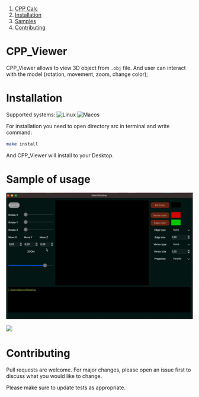 1. [CPP Calc](#CPP_Calc)
2. [Installation](#installation)
3. [Samples](#sample-of-usage)
4. [Contributing](#contributing)

# CPP_Viewer
CPP_Viewer allows to view 3D object from `.obj` file. And user can interact with the model (rotation, movement, zoom, change color);

# Installation

Supported systems: ![Linux](https://camo.githubusercontent.com/137ec190ec7cf120cd4184f04474d452f6d475575dfc7fdf79fc1ed51022857c/68747470733a2f2f696d672e736869656c64732e696f2f7374617469632f76313f7374796c653d666f722d7468652d6261646765266d6573736167653d4c696e757826636f6c6f723d323232323232266c6f676f3d4c696e7578266c6f676f436f6c6f723d464343363234266c6162656c3d) 
![Macos](https://camo.githubusercontent.com/2dbf48f1d4f42b9fb505af7afad8b6012f64d04219793309f814d59a33cab631/68747470733a2f2f696d672e736869656c64732e696f2f7374617469632f76313f7374796c653d666f722d7468652d6261646765266d6573736167653d6d61634f5326636f6c6f723d303030303030266c6f676f3d6d61634f53266c6f676f436f6c6f723d464646464646266c6162656c3d)


For installation you need to open directory src in terminal and write command:

```bash
make install
```

And CPP_Viewer will install to your Desktop.

# Sample of usage

![](pictures/firstExample_out.gif)

![](pictures/second_out.gif)

# Contributing

Pull requests are welcome. For major changes, please open an issue first
to discuss what you would like to change.

Please make sure to update tests as appropriate.